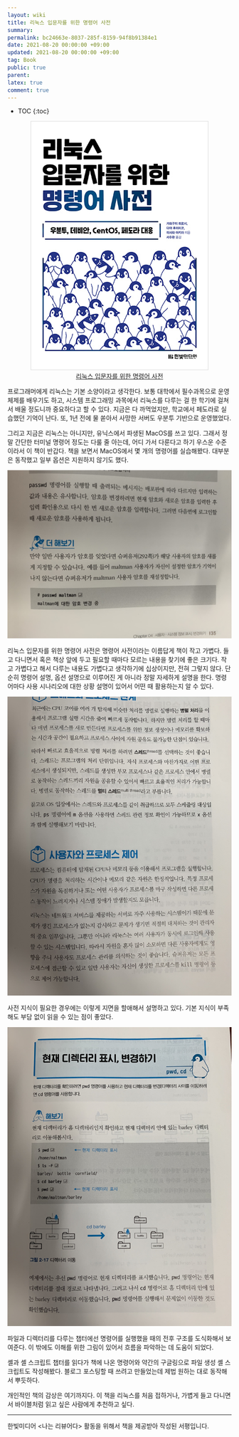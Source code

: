 ```yaml
---
layout: wiki
title: 리눅스 입문자를 위한 명령어 사전
summary: 
permalink: bc24663e-8037-285f-8159-94f8b91384e1
date: 2021-08-20 00:00:00 +09:00
updated: 2021-08-20 00:00:00 +09:00
tag: Book 
public: true
parent: 
latex: true
comment: true
---
```


* TOC
{:toc}

<div align="center">
    <img src="/resource/default/9387da63-d732-4c97-bc4a-49d92a1eb8ab" alt="리눅스 입문자를 위한 명령어 사전"><br />
    <a href="https://www.hanbit.co.kr/store/books/look.php?p_code=B4300598719">리눅스 입문자를 위한 명령어 사전</a>
</div>

프로그래머에게 리눅스는 기본 소양이라고 생각한다. 보통 대학에서 필수과목으로 운영체제를 배우기도 하고, 시스템 프로그래밍 과목에서 리눅스를 다루는 걸 한 학기에 걸쳐서 배울 정도니까 중요하다고 할 수 있다. 지금은 다 까먹었지만, 학교에서 페도라로 실습했던 기억이 난다. 또, 1년 전에 물 쏟아서 사망한 서버도 우분투 기반으로 운영했었다.

그리고 지금은 리눅스는 아니지만, 유닉스에서 파생된 MacOS를 쓰고 있다. 그래서 정말 간단한 터미널 명령어 정도는 다룰 줄 아는데, 어디 가서 다룬다고 하기 우스운 수준이라서 이 책이 반갑다. 책을 보면서 MacOS에서 몇 개의 명령어를 실습해봤다. 대부분은 동작했고 일부 옵션은 지원하지 않기도 했다.

![book-2](/resource/default/f69f0e49-e607-4361-af64-b60476dbf574)

리눅스 입문자를 위한 명령어 사전은 명령어 사전이라는 이름답게 책이 작고 가볍다. 들고 다니면서 혹은 책상 앞에 두고 필요할 때마다 모르는 내용을 찾기에 좋은 크기다. 작고 가볍다고 해서 다루는 내용도 가볍다고 생각하기에 십상이지만, 전혀 그렇지 않다. 단순히 명령어 설명, 옵션 설명으로 이루어진 게 아니라 정말 자세하게 설명을 한다. 명령어마다 사용 시나리오에 대한 상황 설명이 있어서 어떤 때 활용하는지 알 수 있다.

![book-1](/resource/default/09e41d3d-1862-4afe-b084-d74caf2a0cc4)

사전 지식이 필요한 경우에는 이렇게 지면을 할애해서 설명하고 있다. 기본 지식이 부족해도 부담 없이 읽을 수 있는 점이 좋았다.

![book-3](/resource/default/f43f269d-9569-4d42-8216-73b017e02fa4)

파일과 디렉터리를 다루는 챕터에선 명령어를 실행했을 때의 전후 구조를 도식화해서 보여준다. 이 밖에도 이해를 위한 그림이 있어서 흐름을 파악하는 데 도움이 되었다.

셸과 셸 스크립트 챕터를 읽다가 책에 나온 명령어와 약간의 구글링으로 파일 생성 셸 스크립트도 작성해봤다. 블로그 포스팅할 때 쓰려고 만들었는데 제법 원하는 대로 동작해서 뿌듯하다. 

개인적인 책의 감상은 여기까지다. 
이 책을 리눅스를 처음 접하거나, 가볍게 들고 다니면서 바이블처럼 읽고 싶은 사람에게 추천하고 싶다. 

---

한빛미디어 <나는 리뷰어다\> 활동을 위해서 책을 제공받아 작성된 서평입니다.

